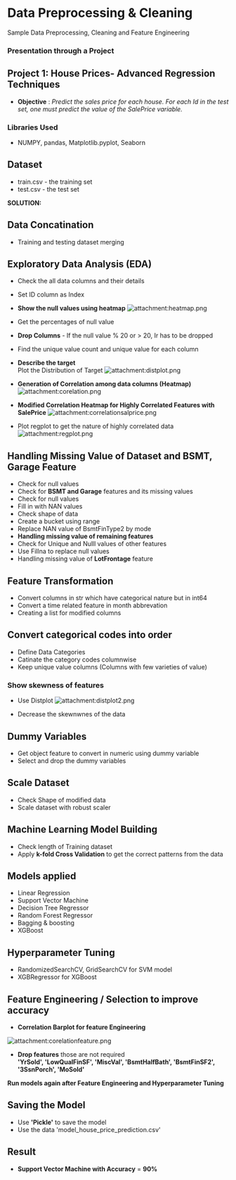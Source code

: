 # Data Preprocessing & Cleaning
Sample Data Preprocessing, Cleaning and Feature Engineering

### Presentation through a Project

## Project 1: House Prices- Advanced Regression Techniques
- **Objective** : _Predict the sales price for each house. For each Id in the test set, one must predict the value of the SalePrice variable._ 

### Libraries Used 
- NUMPY, pandas, Matplotlib.pyplot, Seaborn

## Dataset
- train.csv - the training set
- test.csv - the test set

**SOLUTION:**

## Data Concatination
- Training and testing dataset merging

## Exploratory Data Analysis (EDA) 
- Check the all data columns and their details
- Set ID column as Index
- **Show the null values using heatmap**
![attachment:heatmap.png](https://github.com/RusticHaze634/Data_Preprocessing_-_Cleaning/blob/main/Images/heatmap.png)

- Get the percentages of null value
- **Drop Columns** - If the null value % 20 or > 20, Ir has to be dropped
- Find the unique value count and unique value for each column
- **Describe the target**  
   Plot the Distribution of Target
 ![attachment:distplot.png](https://github.com/RusticHaze634/Data_Preprocessing_-_Cleaning/blob/main/Images/distplot.png)
 
 - **Generation of Correlation among data columns (Heatmap)**
 ![attachment:corelation.png](https://github.com/RusticHaze634/Data_Preprocessing_-_Cleaning/blob/main/Images/corelation.png)
 
 - **Modified Correlation Heatmap for Highly Correlated Features with SalePrice**
 ![attachment:correlationsalprice.png](https://github.com/RusticHaze634/Data_Preprocessing_-_Cleaning/blob/main/Images/correlationsalprice.png)
 
 - Plot regplot to get the nature of highly correlated data
 ![attachment:regplot.png](https://github.com/RusticHaze634/Data_Preprocessing_-_Cleaning/blob/main/Images/regplot.png)
 
 ## Handling Missing Value of Dataset and BSMT, Garage Feature
 
 - Check for null values
 - Check for **BSMT and Garage** features and its missing values
 - Check for null values
 - Fill in with NAN values
 - Check shape of data
 - Create a bucket using range
 - Replace NAN value of BsmtFinType2 by mode 
 - **Handling missing value of remaining features**
 - Check for Unique and Nulll values of other features
 - Use Fillna to replace null values
 - Handling missing value of **LotFrontage** feature
 
 ## Feature Transformation
 - Convert columns in str which have categorical nature but in int64
 - Convert a time related feature in month abbrevation
 - Creating a list for modified columns
 
 ## Convert categorical codes into order
 - Define Data Categories
 - Catinate the category codes columnwise
 - Keep unique value columns (Columns with few varieties of value)

### Show skewness of features 
- Use Distplot
![attachment:distplot2.png](https://github.com/RusticHaze634/Data_Preprocessing_-_Cleaning/blob/main/Images/distplot2.png)

- Decrease the skewnwnes of the data

## Dummy Variables
- Get object feature to convert in numeric using dummy variable
- Select and drop the dummy variables

## Scale Dataset
- Check Shape of modified data
- Scale dataset with robust scaler


## Machine Learning Model Building
- Check length of Training dataset
- Apply **k-fold Cross Validation** to get the correct patterns from the data

## Models applied 
- Linear Regression
- Support Vector Machine
- Decision Tree Regressor
- Random Forest Regressor
- Bagging & boosting
- XGBoost

## Hyperparameter Tuning 
- RandomizedSearchCV, GridSearchCV for SVM model
- XGBRegressor for XGBoost


## Feature Engineering / Selection to improve accuracy
- **Correlation Barplot for feature Engineering**

![attachment:corelationfeature.png](https://github.com/RusticHaze634/Data_Preprocessing_-_Cleaning/blob/main/Images/corelationfeature.png)

- **Drop features** those are not required  
**'YrSold',
 'LowQualFinSF',
 'MiscVal',
 'BsmtHalfBath',
 'BsmtFinSF2',
 '3SsnPorch',
 'MoSold'**
 
 **Run models again after Feature Engineering and Hyperparameter Tuning**
 
 ## Saving the Model
 - Use **'Pickle'** to save the model
 - Use the data 'model_house_price_prediction.csv'

## Result
- **Support Vector Machine with Accuracy** = **90%**
 
   

